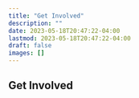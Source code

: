 ```yaml
---
title: "Get Involved"
description: ""
date: 2023-05-18T20:47:22-04:00
lastmod: 2023-05-18T20:47:22-04:00
draft: false
images: []
---
```


## Get Involved
